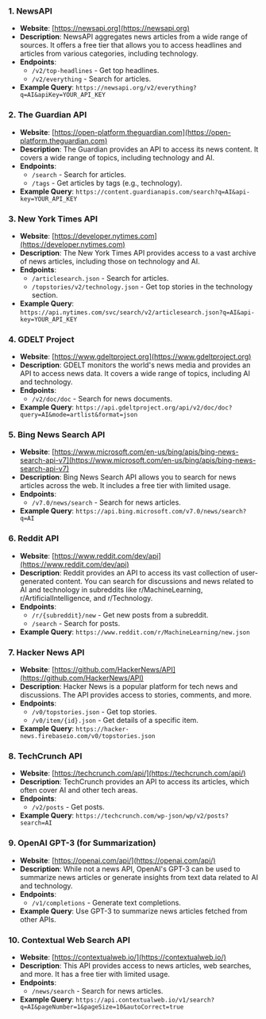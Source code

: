 
### 1. **NewsAPI**
   - **Website**: [https://newsapi.org](https://newsapi.org)
   - **Description**: NewsAPI aggregates news articles from a wide range of sources. It offers a free tier that allows you to access headlines and articles from various categories, including technology.
   - **Endpoints**:
     - `/v2/top-headlines` - Get top headlines.
     - `/v2/everything` - Search for articles.
   - **Example Query**: `https://newsapi.org/v2/everything?q=AI&apiKey=YOUR_API_KEY`

### 2. **The Guardian API**
   - **Website**: [https://open-platform.theguardian.com](https://open-platform.theguardian.com)
   - **Description**: The Guardian provides an API to access its news content. It covers a wide range of topics, including technology and AI.
   - **Endpoints**:
     - `/search` - Search for articles.
     - `/tags` - Get articles by tags (e.g., technology).
   - **Example Query**: `https://content.guardianapis.com/search?q=AI&api-key=YOUR_API_KEY`

### 3. **New York Times API**
   - **Website**: [https://developer.nytimes.com](https://developer.nytimes.com)
   - **Description**: The New York Times API provides access to a vast archive of news articles, including those on technology and AI.
   - **Endpoints**:
     - `/articlesearch.json` - Search for articles.
     - `/topstories/v2/technology.json` - Get top stories in the technology section.
   - **Example Query**: `https://api.nytimes.com/svc/search/v2/articlesearch.json?q=AI&api-key=YOUR_API_KEY`

### 4. **GDELT Project**
   - **Website**: [https://www.gdeltproject.org](https://www.gdeltproject.org)
   - **Description**: GDELT monitors the world's news media and provides an API to access news data. It covers a wide range of topics, including AI and technology.
   - **Endpoints**:
     - `/v2/doc/doc` - Search for news documents.
   - **Example Query**: `https://api.gdeltproject.org/api/v2/doc/doc?query=AI&mode=artlist&format=json`

### 5. **Bing News Search API**
   - **Website**: [https://www.microsoft.com/en-us/bing/apis/bing-news-search-api-v7](https://www.microsoft.com/en-us/bing/apis/bing-news-search-api-v7)
   - **Description**: Bing News Search API allows you to search for news articles across the web. It includes a free tier with limited usage.
   - **Endpoints**:
     - `/v7.0/news/search` - Search for news articles.
   - **Example Query**: `https://api.bing.microsoft.com/v7.0/news/search?q=AI`

### 6. **Reddit API**
   - **Website**: [https://www.reddit.com/dev/api](https://www.reddit.com/dev/api)
   - **Description**: Reddit provides an API to access its vast collection of user-generated content. You can search for discussions and news related to AI and technology in subreddits like r/MachineLearning, r/ArtificialIntelligence, and r/Technology.
   - **Endpoints**:
     - `/r/{subreddit}/new` - Get new posts from a subreddit.
     - `/search` - Search for posts.
   - **Example Query**: `https://www.reddit.com/r/MachineLearning/new.json`

### 7. **Hacker News API**
   - **Website**: [https://github.com/HackerNews/API](https://github.com/HackerNews/API)
   - **Description**: Hacker News is a popular platform for tech news and discussions. The API provides access to stories, comments, and more.
   - **Endpoints**:
     - `/v0/topstories.json` - Get top stories.
     - `/v0/item/{id}.json` - Get details of a specific item.
   - **Example Query**: `https://hacker-news.firebaseio.com/v0/topstories.json`

### 8. **TechCrunch API**
   - **Website**: [https://techcrunch.com/api/](https://techcrunch.com/api/)
   - **Description**: TechCrunch provides an API to access its articles, which often cover AI and other tech areas.
   - **Endpoints**:
     - `/v2/posts` - Get posts.
   - **Example Query**: `https://techcrunch.com/wp-json/wp/v2/posts?search=AI`

### 9. **OpenAI GPT-3 (for Summarization)**
   - **Website**: [https://openai.com/api/](https://openai.com/api/)
   - **Description**: While not a news API, OpenAI's GPT-3 can be used to summarize news articles or generate insights from text data related to AI and technology.
   - **Endpoints**:
     - `/v1/completions` - Generate text completions.
   - **Example Query**: Use GPT-3 to summarize news articles fetched from other APIs.

### 10. **Contextual Web Search API**
   - **Website**: [https://contextualweb.io/](https://contextualweb.io/)
   - **Description**: This API provides access to news articles, web searches, and more. It has a free tier with limited usage.
   - **Endpoints**:
     - `/news/search` - Search for news articles.
   - **Example Query**: `https://api.contextualweb.io/v1/search?q=AI&pageNumber=1&pageSize=10&autoCorrect=true`
